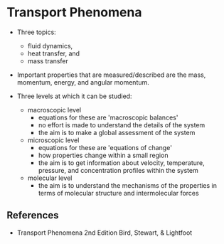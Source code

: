# Transport Phenomena

* Three topics: 
    * fluid dynamics, 
    * heat transfer, and
    * mass transfer

* Important properties that are measured/described are the mass, momentum,
  energy, and angular momentum.

* Three levels at which it can be studied:
    * macroscopic level
        * equations for these are 'macroscopic balances'
        * no effort is made to understand the details of the system
        * the aim is to make a global assessment of the system
    * microscopic level
        * equations for these are 'equations of change'
        * how properties change within a small region
        * the aim is to get information about velocity, temperature, pressure,
          and concentration profiles within the system
    * molecular level
        * the aim is to understand the mechanisms of the properties in terms of
          molecular structure and intermolecular forces

## References

* Transport Phenomena 2nd Edition
  Bird, Stewart, & Lightfoot 
